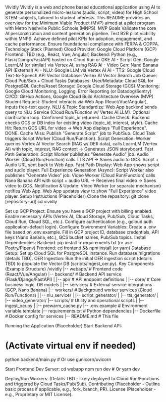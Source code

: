 Vividly
Vividly is a web and  phone based educational application using AI to generate personalized micro-lessons (audio, script, video) for High School STEM subjects, tailored to student interests.
This README provides an overview for the Minimum Viable Product (MVP) aimed at a pilot program with Metro Nashville Public Schools (MNPS).
MVP Goals
Validate the core AI personalization and content generation pipeline.
Test B2B pilot viability within MNPS.
Achieve defined pilot KPIs for adoption, engagement, and cache performance.
Ensure foundational compliance with FERPA & COPPA.
Technology Stack (Planned)
Cloud Provider: Google Cloud Platform (GCP)
Frontend: TBD (e.g., React, Vue, Angular)
Backend: Python (e.g., Flask/Django/FastAPI) hosted on Cloud Run or GKE
AI - Script Gen: Google LearnLM (or similar) via Vertex AI, using RAG
AI - Video Gen: Nano Banana API (External)
AI - NLU: Google LLM via Vertex AI
AI - TTS: Google Cloud Text-to-Speech API
Vector Database: Vertex AI Vector Search
Job Queue: Cloud Pub/Sub + Cloud Tasks
Databases:
User/Metadata: Cloud SQL for PostgreSQL
Cache/Asset Storage: Google Cloud Storage (GCS)
Monitoring: Google Cloud Monitoring, Logging, Error Reporting (or Datadog/Sentry)
CI/CD: GitHub Actions, Google Cloud Build
Architecture Overview (MVP)
Student Request: Student interacts via Web App (React/Vue/Angular), inputs free-text query.
NLU & Topic Standardize: Web App backend sends query to NLU Service (Cloud Run/Function w/ Vertex AI LLM). Optional clarification loop. Confirmed topic_id returned.
Cache Check: Backend checks GCS or DB index for existing video (topic_id, interest, style).
Cache Hit: Return GCS URL for video $\rightarrow$ Web App displays "Full Experience". DONE.
Cache Miss:
Publish "Generate Script" job to Pub/Sub.
Cloud Task triggers Script Worker (Cloud Run/Function).
Script Generation: Worker queries Vertex AI Vector Search (RAG w/ OER data), calls LearnLM (Vertex AI) with topic, interest, RAG context $\rightarrow$ Generates JSON storyboard.
Fast Path Generation: Script Worker publishes "Generate Audio" job. Audio Worker (Cloud Run/Function) calls TTS API $\rightarrow$ Saves audio to GCS. Script + Audio URL sent back to Web App.
Fast Path Display: Web App shows script and audio player.
Full Experience Generation (Async): Script Worker also publishes "Generate Video" job. Video Worker (Cloud Run/Function) calls Nano Banana API with script + audio URL $\rightarrow$ Receives final video $\rightarrow$ Saves video to GCS.
Notification & Update: Video Worker (or separate mechanism) notifies Web App. Web App updates view to show "Full Experience" video player.
Setup Instructions (Placeholder)
Clone the repository:
git clone [repository-url]
cd vividly


Set up GCP Project:
Ensure you have a GCP project with billing enabled.
Enable necessary APIs (Vertex AI, Cloud Storage, Pub/Sub, Cloud Tasks, Cloud Run, Cloud SQL, etc.).
Configure authentication (e.g., gcloud auth application-default login).
Configure Environment Variables:
Create a .env file based on .env.example.
Fill in GCP project ID, database credentials, API keys (Nano Banana, etc.), GCS bucket names, Pub/Sub topics.
Install Dependencies:
Backend: pip install -r requirements.txt (or use Poetry/Pipenv)
Frontend: cd frontend && npm install (or yarn)
Database Setup:
Set up Cloud SQL for PostgreSQL instance.
Run database migrations (details TBD).
OER Ingestion:
Run the initial OER ingestion script (details TBD) to populate the Vector DB (scripts/ingest_oer.py).
Key Components (Example Structure)
/vividly
|-- webapp/           # Frontend code (React/Vue/Angular)
|-- backend/          # Backend API service (Flask/Django/FastAPI)
|   |-- api/          # API endpoint definitions
|   |-- core/         # Core business logic, DB models
|   |-- services/     # External service integrations (GCP, Nano Banana)
|-- workers/          # Background worker services (Cloud Run/Functions)
|   |-- nlu_service/
|   |-- script_generator/
|   |-- tts_generator/
|   |-- video_generator/
|-- scripts/          # Utility and operational scripts
|   |-- ingest_oer.py
|   |-- prewarm_cache.py
|-- .env.example      # Environment variable template
|-- requirements.txt  # Python dependencies
|-- Dockerfile        # Docker config for services
|-- README.md         # This file


Running the Application (Placeholder)
Start Backend API:
# (Activate virtual env if needed)
python backend/main.py # Or use gunicorn/uvicorn


Start Frontend Dev Server:
cd webapp
npm run dev # Or yarn dev


Deploy/Run Workers: (Details TBD - likely deployed to Cloud Run/Functions and triggered by Cloud Tasks/Pub/Sub).
Contributing
(Placeholder - Outline basic process if applicable, e.g., fork, branch, PR).
License
(Placeholder - e.g., Proprietary or MIT License).

